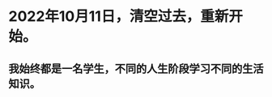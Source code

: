 # 2022年10月11日，清空过去，重新开始。
## 我始终都是一名学生，不同的人生阶段学习不同的生活知识。

<!---
WuPenglin/WuPenglin is a ✨ special ✨ repository because its `README.md` (this file) appears on your GitHub profile.
You can click the Preview link to take a look at your changes.
--->
